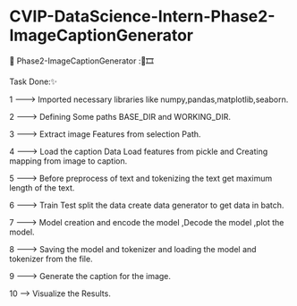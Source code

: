 # CVIP-DataScience-Intern-Phase2-ImageCaptionGenerator

🎇 Phase2-ImageCaptionGenerator :📸🎞

Task Done:✨

1 ---> Imported necessary libraries like numpy,pandas,matplotlib,seaborn.

2 ---> Defining Some paths BASE_DIR and WORKING_DIR.

3 ---> Extract image Features from selection Path.

4 ---> Load the caption Data Load features from pickle and Creating mapping from image to caption.

5 ---> Before preprocess of text and tokenizing the text get maximum length of the text.

6 ---> Train Test split the data create data generator to get data in batch.

7 ---> Model creation and encode the model ,Decode the model ,plot the model.

8 ---> Saving the model and tokenizer and loading the model and tokenizer from the file.

9 ---> Generate the caption for the image.

10 --> Visualize the Results.

